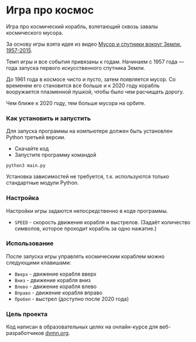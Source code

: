 # Игра про космос

Игра про космический корабль, взлетающий сквозь завалы космического мусора.

За основу игры взята идея из видео [Мусор и спутники вокруг Земли. 1957-2015](https://www.youtube.com/watch?v=i8U8rmeCnXw).

Темп игры и все события привязаны к годам. Начинаем с 1957 года — года запуска первого искусственного спутника Земли.

До 1961 года в космосе чисто и пусто, затем появляется мусор. Со временем его становится все больше и к 2020 году корабль вооружается плазменной пушкой, чтобы было чем расчищать дорогу.

Чем ближе к 2020 году, тем больше мусора на орбите.


### Как установить и запустить

Для запуска программы на компьютере должен быть установлен Python третьей версии. 

- Скачайте код
- Запустите программу командой 
```
python3 main.py
```
Установка зависимостей не требуется, т.к. используются только стандартные модули Python.

### Настройка

Настройки игры задаются непосредственно в коде программы. 
- `SPEED` - скорость движения корабля и выстрелов. (Задаёт количество символов, которое проходит корабль за одно нажатие.)

### Использование
После запуска игры управлять космическим кораблем можно следующими клавишами:
- `Вверх` - движение корабля вверх
- `Вниз` - движение корабля вниз
- `Влево` - движение корабля влево
- `Вправо` - движение корабля вправо
- `Пробел` - выстрел (доступно после 2020 года)

### Цель проекта

Код написан в образовательных целях на онлайн-курсе для веб-разработчиков [dvmn.org](https://dvmn.org/).